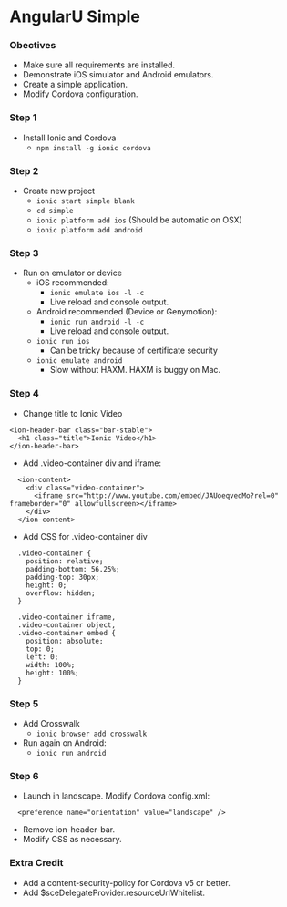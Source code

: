 # AngularU Simple

### Obectives

* Make sure all requirements are installed.
* Demonstrate iOS simulator and Android emulators.
* Create a simple application.
* Modify Cordova configuration.

### Step 1

* Install Ionic and Cordova
    * ``npm install -g ionic cordova``

### Step 2

* Create new project
    * ``ionic start simple blank``
    * ``cd simple``
    * ``ionic platform add ios`` (Should be automatic on OSX)
    * ``ionic platform add android``

### Step 3

* Run on emulator or device
    * iOS recommended:
        * ``ionic emulate ios -l -c``
        * Live reload and console output.
    * Android recommended (Device or Genymotion):
        * ``ionic run android -l -c``
        * Live reload and console output.
    * ``ionic run ios``
        * Can be tricky because of certificate security
    * ``ionic emulate android``
        * Slow without HAXM. HAXM is buggy on Mac.

### Step 4

* Change title to Ionic Video
```
<ion-header-bar class="bar-stable">
  <h1 class="title">Ionic Video</h1>
</ion-header-bar>
```

* Add .video-container div and iframe:
```
  <ion-content>
    <div class="video-container">
      <iframe src="http://www.youtube.com/embed/JAUoeqvedMo?rel=0" frameborder="0" allowfullscreen></iframe>
    </div>
  </ion-content>
```

* Add CSS for .video-container div
```
  .video-container {
    position: relative;
    padding-bottom: 56.25%;
    padding-top: 30px;
    height: 0;
    overflow: hidden;
  }

  .video-container iframe,
  .video-container object,
  .video-container embed {
    position: absolute;
    top: 0;
    left: 0;
    width: 100%;
    height: 100%;
  }
```

### Step 5

* Add Crosswalk
    * ``ionic browser add crosswalk``
* Run again on Android:
    * ``ionic run android``

### Step 6

* Launch in landscape. Modify Cordova config.xml:
```
  <preference name="orientation" value="landscape" />
```

* Remove ion-header-bar.
* Modify CSS as necessary.

### Extra Credit

* Add a content-security-policy for Cordova v5 or better.
* Add $sceDelegateProvider.resourceUrlWhitelist.
